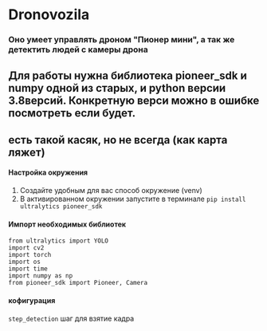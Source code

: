# Dronovozila

### Оно умеет управлять дроном "Пионер мини", а так же детектить людей с камеры дрона

## Для работы нужна библиотека pioneer_sdk и numpy одной из старых,  и python версии 3.8версий. Конкретную верси можно в ошибке посмотреть если будет.

## есть такой касяк, но не всегда (как карта ляжет)

#### Настройка окружения

1. Создайте удобным для вас способ окружение (venv)
2. В активированном окружении запустите в терминале
`pip install ultralytics pioneer_sdk`

#### Импорт необходимых библиотек

```
from ultralytics import YOLO
import cv2
import torch
import os
import time 
import numpy as np
from pioneer_sdk import Pioneer, Camera
```

#### кофигурация 
`step_detection` шаг для взятие кадра 